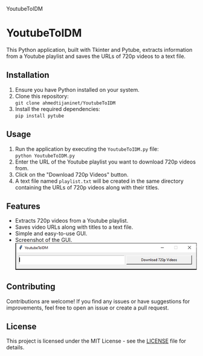   YoutubeToIDM

YoutubeToIDM
============

This Python application, built with Tkinter and Pytube, extracts information from a Youtube playlist and saves the URLs of 720p videos to a text file.

Installation
------------

1.  Ensure you have Python installed on your system.
2.  Clone this repository:  
    `git clone ahmedtijaninet/YoutubeToIDM`
3.  Install the required dependencies:  
    `pip install pytube`

Usage
-----

1.  Run the application by executing the `YoutubeToIDM.py` file:  
    `python YoutubeToIDM.py`
2.  Enter the URL of the Youtube playlist you want to download 720p videos from.
3.  Click on the "Download 720p Videos" button.
4.  A text file named `playlist.txt` will be created in the same directory containing the URLs of 720p videos along with their titles.

Features
--------

*   Extracts 720p videos from a Youtube playlist.
*   Saves video URLs along with titles to a text file.
*   Simple and easy-to-use GUI.
*   Screenshot of the GUI. 
![alt text](image/screenshot.jpg)


Contributing
------------

Contributions are welcome! If you find any issues or have suggestions for improvements, feel free to open an issue or create a pull request.

License
-------

This project is licensed under the MIT License - see the [LICENSE](LICENSE) file for details.
